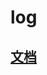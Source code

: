 # log
## [文档](https://retuze.github.io/sky/2023/11/14/%E5%B5%8C%E5%85%A5%E5%BC%8F%E5%BC%80%E5%8F%91%E7%AC%94%E8%AE%B0-%E5%AE%9E%E7%8E%B0%E4%B8%80%E4%B8%AA%E8%BD%BB%E9%87%8F%E7%BA%A7%E7%9A%84printf/)
